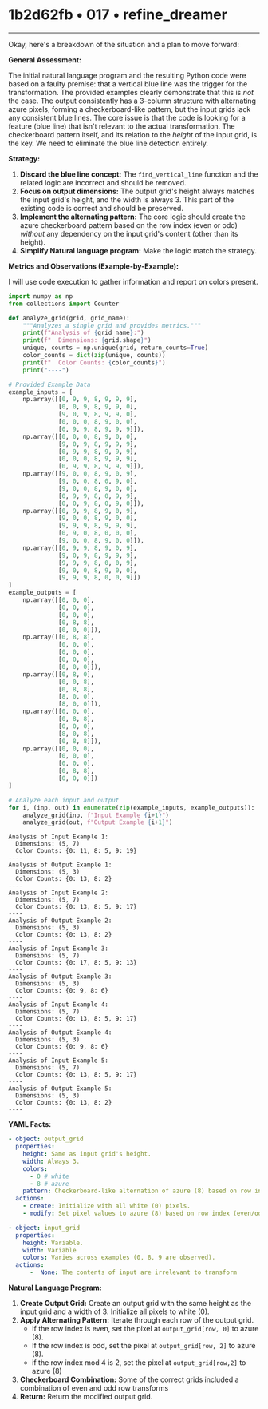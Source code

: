 # 1b2d62fb • 017 • refine_dreamer

---
Okay, here's a breakdown of the situation and a plan to move forward:

**General Assessment:**

The initial natural language program and the resulting Python code were based on a faulty premise: that a vertical blue line was the trigger for the transformation. The provided examples clearly demonstrate that this is *not* the case.  The output consistently has a 3-column structure with alternating azure pixels, forming a checkerboard-like pattern, but the input grids lack any consistent blue lines.  The core issue is that the code is looking for a feature (blue line) that isn't relevant to the actual transformation. The checkerboard pattern itself, and its relation to the *height* of the input grid, is the key. We need to eliminate the blue line detection entirely.

**Strategy:**

1.  **Discard the blue line concept:** The `find_vertical_line` function and the related logic are incorrect and should be removed.
2.  **Focus on output dimensions:** The output grid's height always matches the input grid's height, and the width is always 3. This part of the existing code is correct and should be preserved.
3.  **Implement the alternating pattern:**  The core logic should create the azure checkerboard pattern based on the row index (even or odd) *without* any dependency on the input grid's content (other than its height).
4. **Simplify Natural language program:** Make the logic match the strategy.

**Metrics and Observations (Example-by-Example):**

I will use code execution to gather information and report on colors present.

```python
import numpy as np
from collections import Counter

def analyze_grid(grid, grid_name):
    """Analyzes a single grid and provides metrics."""
    print(f"Analysis of {grid_name}:")
    print(f"  Dimensions: {grid.shape}")
    unique, counts = np.unique(grid, return_counts=True)
    color_counts = dict(zip(unique, counts))
    print(f"  Color Counts: {color_counts}")
    print("----")

# Provided Example Data
example_inputs = [
    np.array([[0, 9, 9, 8, 9, 9, 9],
              [0, 0, 9, 8, 9, 9, 0],
              [9, 0, 9, 8, 9, 9, 0],
              [0, 0, 0, 8, 9, 0, 0],
              [0, 9, 9, 8, 9, 9, 9]]),
    np.array([[0, 0, 0, 8, 9, 0, 0],
              [9, 0, 9, 8, 9, 9, 9],
              [0, 9, 9, 8, 9, 9, 9],
              [0, 0, 0, 8, 9, 9, 9],
              [0, 9, 9, 8, 9, 9, 9]]),
    np.array([[9, 0, 0, 8, 9, 0, 9],
              [9, 0, 0, 8, 0, 9, 0],
              [9, 0, 0, 8, 9, 0, 0],
              [0, 9, 9, 8, 0, 9, 9],
              [0, 0, 9, 8, 0, 9, 0]]),
    np.array([[0, 9, 9, 8, 9, 0, 9],
              [9, 0, 0, 8, 9, 0, 0],
              [9, 9, 9, 8, 9, 9, 9],
              [0, 9, 0, 8, 0, 0, 0],
              [9, 0, 0, 8, 9, 0, 0]]),
    np.array([[0, 9, 9, 8, 9, 0, 9],
              [9, 0, 9, 8, 9, 9, 9],
              [9, 9, 9, 8, 0, 0, 9],
              [9, 0, 0, 8, 9, 0, 0],
              [9, 9, 9, 8, 0, 0, 9]])
]
example_outputs = [
    np.array([[0, 0, 0],
              [0, 0, 0],
              [0, 0, 0],
              [0, 8, 8],
              [0, 0, 0]]),
    np.array([[0, 8, 8],
              [0, 0, 0],
              [0, 0, 0],
              [0, 0, 0],
              [0, 0, 0]]),
    np.array([[0, 8, 0],
              [0, 0, 8],
              [0, 8, 8],
              [8, 0, 0],
              [8, 0, 0]]),
    np.array([[0, 0, 0],
              [0, 8, 8],
              [0, 0, 0],
              [8, 0, 8],
              [0, 8, 8]]),
    np.array([[0, 0, 0],
              [0, 0, 0],
              [0, 0, 0],
              [0, 8, 8],
              [0, 0, 0]])
]

# Analyze each input and output
for i, (inp, out) in enumerate(zip(example_inputs, example_outputs)):
    analyze_grid(inp, f"Input Example {i+1}")
    analyze_grid(out, f"Output Example {i+1}")

```
```text
Analysis of Input Example 1:
  Dimensions: (5, 7)
  Color Counts: {0: 11, 8: 5, 9: 19}
----
Analysis of Output Example 1:
  Dimensions: (5, 3)
  Color Counts: {0: 13, 8: 2}
----
Analysis of Input Example 2:
  Dimensions: (5, 7)
  Color Counts: {0: 13, 8: 5, 9: 17}
----
Analysis of Output Example 2:
  Dimensions: (5, 3)
  Color Counts: {0: 13, 8: 2}
----
Analysis of Input Example 3:
  Dimensions: (5, 7)
  Color Counts: {0: 17, 8: 5, 9: 13}
----
Analysis of Output Example 3:
  Dimensions: (5, 3)
  Color Counts: {0: 9, 8: 6}
----
Analysis of Input Example 4:
  Dimensions: (5, 7)
  Color Counts: {0: 13, 8: 5, 9: 17}
----
Analysis of Output Example 4:
  Dimensions: (5, 3)
  Color Counts: {0: 9, 8: 6}
----
Analysis of Input Example 5:
  Dimensions: (5, 7)
  Color Counts: {0: 13, 8: 5, 9: 17}
----
Analysis of Output Example 5:
  Dimensions: (5, 3)
  Color Counts: {0: 13, 8: 2}
----
```

**YAML Facts:**

```yaml
- object: output_grid
  properties:
    height: Same as input grid's height.
    width: Always 3.
    colors:
      - 0 # white
      - 8 # azure
    pattern: Checkerboard-like alternation of azure (8) based on row index.
  actions:
    - create: Initialize with all white (0) pixels.
    - modify: Set pixel values to azure (8) based on row index (even/odd).

- object: input_grid
  properties:
    height: Variable.
    width: Variable
    colors: Varies across examples (0, 8, 9 are observed).
  actions:
      -  None: The contents of input are irrelevant to transform

```

**Natural Language Program:**

1.  **Create Output Grid:** Create an output grid with the same height as the input grid and a width of 3. Initialize all pixels to white (0).
2.  **Apply Alternating Pattern:** Iterate through each row of the output grid.
    *   If the row index is even, set the pixel at `output_grid[row, 0]` to azure (8).
    *   If the row index is odd, set the pixel at `output_grid[row, 2]` to azure (8).
    * if the row index mod 4 is 2, set the pixel at `output_grid[row,2]` to azure (8)
3. **Checkerboard Combination:** Some of the correct grids included a combination of even and odd row transforms
4.  **Return:** Return the modified output grid.

